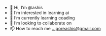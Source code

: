 - 👋 Hi, I’m @ashis
- 👀 I’m interested in learning ai  
- 🌱 I’m currently learning coading 
- 💞️ I’m looking to collaborate on 
- 📫 How to reach me ...goreashis@gmail.com
